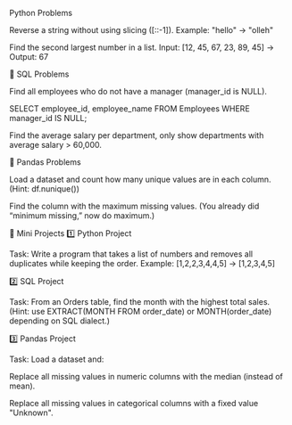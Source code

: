 Python Problems

Reverse a string without using slicing ([::-1]).
Example: "hello" → "olleh"

Find the second largest number in a list.
Input: [12, 45, 67, 23, 89, 45] → Output: 67

🔹 SQL Problems

Find all employees who do not have a manager (manager_id is NULL).

SELECT employee_id, employee_name
FROM Employees
WHERE manager_id IS NULL;


Find the average salary per department, only show departments with average salary > 60,000.

🔹 Pandas Problems

Load a dataset and count how many unique values are in each column.
(Hint: df.nunique())

Find the column with the maximum missing values.
(You already did “minimum missing,” now do maximum.)

🔹 Mini Projects
1️⃣ Python Project

Task: Write a program that takes a list of numbers and removes all duplicates while keeping the order.
Example: [1,2,2,3,4,4,5] → [1,2,3,4,5]

2️⃣ SQL Project

Task: From an Orders table, find the month with the highest total sales.
(Hint: use EXTRACT(MONTH FROM order_date) or MONTH(order_date) depending on SQL dialect.)

3️⃣ Pandas Project

Task: Load a dataset and:

Replace all missing values in numeric columns with the median (instead of mean).

Replace all missing values in categorical columns with a fixed value "Unknown".
